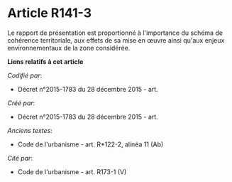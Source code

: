 # Article R141-3

Le rapport de présentation est proportionné à l'importance du schéma de cohérence territoriale, aux effets de sa mise en
œuvre ainsi qu'aux enjeux environnementaux de la zone considérée.

**Liens relatifs à cet article**

_Codifié par_:

  - Décret n°2015-1783 du 28 décembre 2015 - art.

_Créé par_:

  - Décret n°2015-1783 du 28 décembre 2015 - art.

_Anciens textes_:

  - Code de l'urbanisme - art. R*122-2, alinéa 11 (Ab)

_Cité par_:

  - Code de l'urbanisme - art. R173-1 (V)
